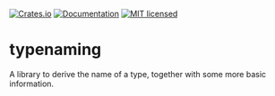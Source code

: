 [![Crates.io][crates-badge]][crates-url]
[![Documentation](https://docs.rs/typenaming/badge.svg)](https://docs.rs/typenaming)
[![MIT licensed][mit-badge]][mit-url]

[crates-badge]: https://img.shields.io/crates/v/typenaming.svg
[crates-url]: https://crates.io/crates/typenaming
[mit-badge]: https://img.shields.io/badge/license-MIT-blue.svg
[mit-url]: https://github.com/voelklmichael/type-name/master/LICENSE

# typenaming
 A library to derive the name of a type, together with some more basic information.
